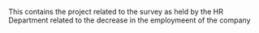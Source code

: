 This contains the project related to the survey as held by the HR Department related to the decrease in the employmeent of the company
